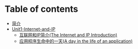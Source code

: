 # Table of contents

* [简介](README.md)
* [Unit1-Internet-and-IP](Unit1-Internet-and-IP/README.md)
  * [互联网和IP简介(The Internet and IP Introduction)](Unit1-Internet-and-IP/1.1.md)
  * [应用程序生命中的一天(A day in the life of an application)](Unit1-Internet-and-IP/1.2.md)

